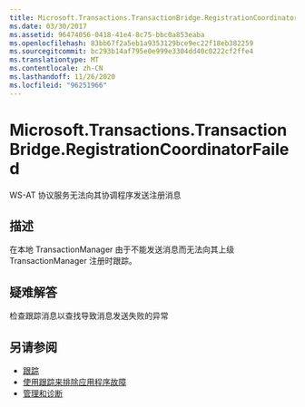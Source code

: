 ```yaml
---
title: Microsoft.Transactions.TransactionBridge.RegistrationCoordinatorFailed
ms.date: 03/30/2017
ms.assetid: 96474056-0418-41e4-8c75-bbc0a853eaba
ms.openlocfilehash: 83bb67f2a5eb1a9353129bce9ec22f18eb382259
ms.sourcegitcommit: bc293b14af795e0e999e3304dd40c0222cf2ffe4
ms.translationtype: MT
ms.contentlocale: zh-CN
ms.lasthandoff: 11/26/2020
ms.locfileid: "96251966"
---
```

# <a name="microsofttransactionstransactionbridgeregistrationcoordinatorfailed"></a>Microsoft.Transactions.TransactionBridge.RegistrationCoordinatorFailed

WS-AT 协议服务无法向其协调程序发送注册消息  
  
## <a name="description"></a>描述  

 在本地 TransactionManager 由于不能发送消息而无法向其上级 TransactionManager 注册时跟踪。  
  
## <a name="troubleshooting"></a>疑难解答  

 检查跟踪消息以查找导致消息发送失败的异常  
  
## <a name="see-also"></a>另请参阅

- [跟踪](index.md)
- [使用跟踪来排除应用程序故障](using-tracing-to-troubleshoot-your-application.md)
- [管理和诊断](../index.md)
